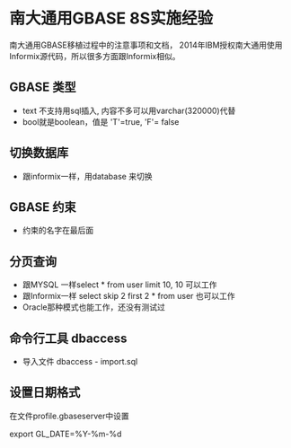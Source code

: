 # 南大通用GBASE 8S实施经验

南大通用GBASE移植过程中的注意事项和文档， 2014年IBM授权南大通用使用Informix源代码，所以很多方面跟Informix相似。

## GBASE 类型

* text 不支持用sql插入, 内容不多可以用varchar(320000)代替
* bool就是boolean，值是 'T'=true, 'F'= false

## 切换数据库
* 跟informix一样，用database <dbname> 来切换
  
## GBASE 约束
* 约束的名字在最后面

## 分页查询
* 跟MYSQL 一样select * from user limit 10, 10 可以工作
* 跟Informix一样 select skip 2 first 2 * from user 也可以工作
* Oracle那种模式也能工作，还没有测试过

## 命令行工具 dbaccess

* 导入文件 dbaccess - import.sql

## 设置日期格式

在文件profile.gbaseserver中设置

export GL_DATE=%Y-%m-%d

